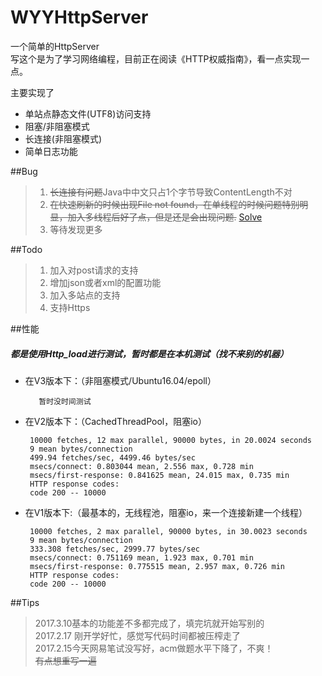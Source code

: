 # WYYHttpServer

一个简单的HttpServer  
写这个是为了学习网络编程，目前正在阅读《HTTP权威指南》，看一点实现一点。

主要实现了
+ 单站点静态文件(UTF8)访问支持
+ 阻塞/非阻塞模式
+ 长连接(非阻塞模式)
+ 简单日志功能


##Bug
>1. <del>长连接有问题</del>Java中中文只占1个字节导致ContentLength不对
>1. <del>在快速刷新的时候出现File not found，在单线程的时候问题特别明显，加入多线程后好了点，但是还是会出现问题.</del> [Solve](http://stackoverflow.com/questions/42221498/how-can-i-get-full-http-request-via-java)
>2. 等待发现更多

##Todo
>1. 加入对post请求的支持
>2. 增加json或者xml的配置功能
>3. 加入多站点的支持
>4. 支持Https

##性能

##### 都是使用Http_load进行测试，暂时都是在本机测试（找不来别的机器） 
 
+ 在V3版本下：（非阻塞模式/Ubuntu16.04/epoll）  


         暂时没时间测试
         
+ 在V2版本下：（CachedThreadPool，阻塞io）  


       10000 fetches, 12 max parallel, 90000 bytes, in 20.0024 seconds  
       9 mean bytes/connection  
       499.94 fetches/sec, 4499.46 bytes/sec  
       msecs/connect: 0.803044 mean, 2.556 max, 0.728 min  
       msecs/first-response: 0.841625 mean, 24.015 max, 0.735 min  
       HTTP response codes:  
       code 200 -- 10000  


+ 在V1版本下:（最基本的，无线程池，阻塞io，来一个连接新建一个线程）  


       10000 fetches, 2 max parallel, 90000 bytes, in 30.0023 seconds  
       9 mean bytes/connection  
       333.308 fetches/sec, 2999.77 bytes/sec  
       msecs/connect: 0.751169 mean, 1.923 max, 0.701 min  
       msecs/first-response: 0.775515 mean, 2.957 max, 0.726 min  
       HTTP response codes:  
       code 200 -- 10000


  


##Tips
> 2017.3.10基本的功能差不多都完成了，填完坑就开始写别的  
> 2017.2.17 刚开学好忙，感觉写代码时间都被压榨走了  
> 2017.2.15今天网易笔试没写好，acm做题水平下降了，不爽！  
> <del>有点想重写一遍</del>  
